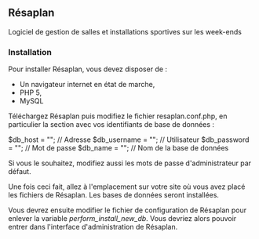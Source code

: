 ## Résaplan

Logiciel de gestion de salles et installations sportives sur les week-ends

### Installation

Pour installer Résaplan, vous devez disposer de :

 - Un navigateur internet en état de marche,
 - PHP 5,
 - MySQL

Téléchargez Résaplan puis modifiez le fichier resaplan.conf.php, en particulier 
la section avec vos identifiants de base de données :

   $db_host     = "";          // Adresse
   $db_username = "";          // Utilisateur
   $db_password = "";          // Mot de passe
   $db_name     = "";          // Nom de la base de données

Si vous le souhaitez, modifiez aussi les mots de passe d'administrateur par 
défaut.

Une fois ceci fait, allez à l'emplacement sur votre site où vous avez placé les
fichiers de Résaplan. Les bases de données seront installées.

Vous devrez ensuite modifier le fichier de configuration de Résaplan pour enlever
la variable *perform_install_new_db*. Vous devriez alors pouvoir entrer dans
l'interface d'administration de Résaplan.


